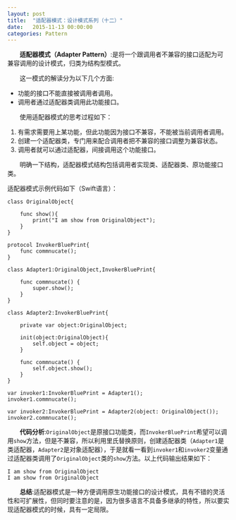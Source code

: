```yaml
---
layout: post
title:  "适配器模式：设计模式系列（十二）"
date:   2015-11-13 00:00:00
categories: Pattern
---
```

&emsp;&emsp;**适配器模式（Adapter Pattern）**:是将一个跟调用者不兼容的接口适配为可兼容调用的设计模式，归类为结构型模式。

&emsp;&emsp;这一模式的解读分为以下几个方面:

* 功能的接口不能直接被调用者调用。
* 调用者通过适配器类调用此功能接口。

&emsp;&emsp;使用适配器模式的思考过程如下：

1. 有需求需要用上某功能，但此功能因为接口不兼容，不能被当前调用者调用。
2. 创建一个适配器类，专门用来配合调用者把不兼容的接口调整为兼容状态。
3. 调用者就可以通过适配器，间接调用这个功能接口。

&emsp;&emsp;明确一下结构，适配器模式结构包括调用者实现类、适配器类、原功能接口类。

适配器模式示例代码如下（Swift语言）：

	class OriginalObject{
	    
	    func show(){
	        print("I am show from OriginalObject");
	    }
	}

	protocol InvokerBluePrint{
	    func commnucate();
	}

	class Adapter1:OriginalObject,InvokerBluePrint{
	    
	    func commnucate() {
	        super.show();
	    }
	}

	class Adapter2:InvokerBluePrint{
	    
	    private var object:OriginalObject;
	    
	    init(object:OriginalObject){
	        self.object = object;
	    }
	    
	    func commnucate() {
	        self.object.show();
	    }
	}

	var invoker1:InvokerBluePrint = Adapter1();
	invoker1.commnucate();

	var invoker2:InvokerBluePrint = Adapter2(object: OriginalObject());
	invoker2.commnucate();

&emsp;&emsp;**代码分析**:`OriginalObject`是原接口功能类，而`InvokerBluePrint`希望可以调用`show`方法，但是不兼容，所以利用里氏替换原则，创建适配器类（`Adapter1`是类适配器，`Adapter2`是对象适配器），于是就看一看到`invoker1`和`invoker2`变量通过适配器类调用了`OriginalObject`类的`show`方法。以上代码输出结果如下：

	I am show from OriginalObject
	I am show from OriginalObject

&emsp;&emsp;**总结**:适配器模式是一种方便调用原生功能接口的设计模式，具有不错的灵活性和可扩展性，但同时要注意的是，因为很多语言不具备多继承的特性，所以要实现适配器模式的时候，具有一定局限。
